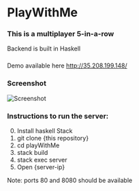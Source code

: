# PlayWithMe

### This is a multiplayer 5-in-a-row
Backend is built in Haskell

###
Demo available here http://35.208.199.148/

### Screenshot
![Screenshot](https://i.imgur.com/TVM3VxE.png)

### Instructions to run the server:
0. Install haskell Stack
1. git clone {this repository}
2. cd playWithMe
3. stack build
4. stack exec server
5. Open {server-ip}

Note: ports 80 and 8080 should be available

